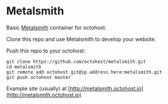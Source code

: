 Metalsmith
====

Basic [Metalsmith](http://www.metalsmith.io/) container for octohost.

Clone this repo and use Metalsmith to develop your website.

Push this repo to your octohost:

```
git clone https://github.com/octohost/metalsmith.git
cd metalsmith
git remote add octohost git@ip.address.here:metalsmith.git
git push octohost master
```

Example site \(usually\) at [http://metalsmith.octohost.io](http://metalsmith.octohost.io)
